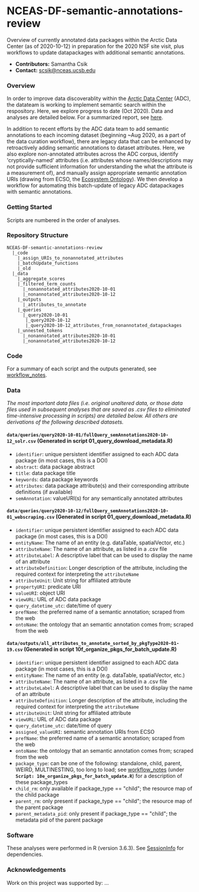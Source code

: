 # NCEAS-DF-semantic-annotations-review

Overview of currently annotated data packages within the Arctic Data Center (as of 2020-10-12) in preparation for the 2020 NSF site visit, plus workflows to update datapackages with additional semantic annotations.

* **Contributors:** Samantha Csik
* **Contact:** scsik@nceas.ucsb.edu

### Overview

In order to improve data discoverablity within the [Arctic Data Center](https://arcticdata.io/) (ADC), the datateam is working to implement semantic search within the respository. Here, we explore progress to date (Oct 2020). Data and analyses are detailed below. For a summarized report, see [here](https://samanthacsik.github.io/NCEAS-DF-semantic-annotations-review/).

In addition to recent efforts by the ADC data team to add semantic annotations to each incoming dataset (beginning ~Aug 2020, as a part of the data curation workflow), there are legacy data that can be enhanced by retroactively adding semantic annotations to dataset attributes. Here, we also explore non-annotated attributes across the ADC corpus, identify 'cryptically-named' attributes (i.e. attributes whose names/descriptions may not provide sufficient information for understanding the what the attribute is a measurement of), and manually assign appropriate semantic annotation URIs (drawing from ECSO, the [Ecosystem Ontology](http://bioportal.bioontology.org/ontologies/ECSO/?p=summary)). We then develop a workflow for automating this batch-update of legacy ADC datapackages with semantic annotations.

### Getting Started

Scripts are numbered in the order of analyses. 

### Repository Structure

```
NCEAS-DF-semantic-annotations-review
  |_code
    |_assign_URIs_to_nonannotated_attributes
    |_batchUpdate_functions
    |_old
  |_data
    |_aggregate_scores
    |_filtered_term_counts
      |_nonannotated_attributes2020-10-01
      |_nonannotated_attributes2020-10-12
    |_outputs
      |_attributes_to_annotate
    |_queries
      |_query2020-10-01
       |_query2020-10-12
       |_query2020-10-12_attributes_from_nonannotated_datapackages
    |_unnested_tokens
      |_nonannotated_attributes2020-10-01
      |_nonannotated_attributes2020-10-12
```

### Code

For a summary of each script and the outputs generated, see [workflow_notes](https://github.com/samanthacsik/NCEAS-DF-semantic-annotations-review/blob/main/workflow_notes).

### Data

*The most important data files (i.e. original unaltered data, or those data files used in subsequent analyses that are saved as .csv files to eliminated time-intensive processing in scripts) are detailed below. All others are derivations of the following described datasets.*

#### `data/queries/query2020-10-01/fullQuery_semAnnotations2020-10-12_solr.csv` (Generated in script 01_query_download_metadata.R)
* `identifier`: unique persistent identifier assigned to each ADC data package (in most cases, this is a DOI)
* `abstract`: data package abstract
* `title`: data package title
* `keywords`: data package keywords
* `attributes`: data package attribute(s) and their corresponding attribute definitions (if available)
* `semAnnotation`: valueURI(s) for any semantically annotated attributes

#### `data/queries/query2020-10-12/fullQuery_semAnnotations2020-10-01_webscraping.csv` (Generated in script 01_query_download_metadata.R)
* `identifier`: unique persistent identifier assigned to each ADC data package (in most cases, this is a DOI)
* `entityName`: The name of an entity (e.g. dataTable, spatialVector, etc.)
* `attributeName`: The name of an attribute, as listed in a .csv file
* `attributeLabel`: A descriptive label that can be used to display the name of an attribute
* `attributeDefinition`: Longer description of the attribute, including the required context for interpreting the `attributeName`
* `attributeUnit`: Unit string for affiliated attribute
* `propertyURI`: predicate URI
* `valueURI`: object URI
* `viewURL`: URL of ADC data package
* `query_datetime_utc`: date/time of query
* `prefName`: the preferred name of a semantic annotation; scraped from the web
* `ontoName`: the ontology that an semantic annotation comes from; scraped from the web

#### `data/outputs/all_attributes_to_annotate_sorted_by_pkgType2020-01-19.csv` (Generated in script 10f_organize_pkgs_for_batch_update.R)
* `identifier`: unique persistent identifier assigned to each ADC data package (in most cases, this is a DOI)
* `entityName`: The name of an entity (e.g. dataTable, spatialVector, etc.)
* `attributeName`: The name of an attribute, as listed in a .csv file
* `attributeLabel`: A descriptive label that can be used to display the name of an attribute
* `attributeDefinition`: Longer description of the attribute, including the required context for interpreting the `attributeName`
* `attributeUnit`: Unit string for affiliated attribute
* `viewURL`: URL of ADC data package
* `query_datetime_utc`: date/time of query
* `assigned_valueURI`: semantic annotation URIs from ECSO
* `prefName`: the preferred name of a semantic annotation; scraped from the web
* `ontoName`: the ontology that an semantic annotation comes from; scraped from the web
* `package_type`: can be one of the following: standalone, child, parent, WEIRD, MULTINESTING, too long to load; see [workflow_notes](https://github.com/samanthacsik/NCEAS-DF-semantic-annotations-review/blob/main/workflow_notes) (under **`Script: 10e_organize_pkgs_for_batch_update.R`**) for a description of these package_types
* `child_rm`: only available if package_type == "child"; the resource map of the child package
* `parent_rm`: only present if package_type == "child"; the resource map of the parent package
* `parent_metadata_pid`: only present if package_type == "child"; the metadata pid of the parent package

### Software

These analyses were performed in R (version 3.6.3). See [SessionInfo](https://github.com/samanthacsik/NCEAS-DF-semantic-annotations-review/blob/main/SessionInfo) for dependencies.

### Acknowledgements

Work on this project was supported by: ...
